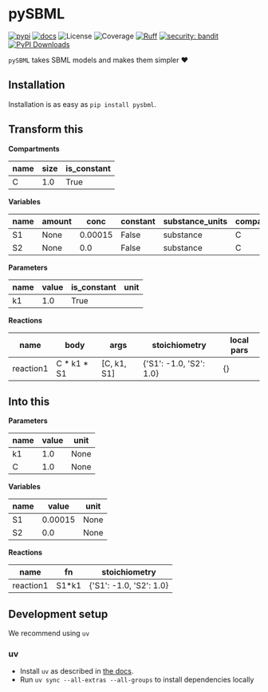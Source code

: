 # pySBML

[![pypi](https://img.shields.io/pypi/v/pysbml.svg)](https://pypi.python.org/pypi/pysbml)
[![docs][docs-badge]][docs]
![License](https://img.shields.io/badge/license-MIT-blue?style=flat-square)
![Coverage](https://img.shields.io/badge/dynamic/json?url=https%3A%2F%2Fgist.githubusercontent.com%2Fmarvinvanaalst%2Fb518d017c83b8938be27036ee04df0e3%2Fraw%2F77de2288523103b449f89df15b627431bbfdf403%2Fcoverage.json&query=%24.message&label=Coverage&color=%24.color&suffix=%20%25)
[![Ruff](https://img.shields.io/endpoint?url=https://raw.githubusercontent.com/astral-sh/ruff/main/assets/badge/v2.json)](https://github.com/astral-sh/ruff)
[![security: bandit](https://img.shields.io/badge/security-bandit-yellow.svg)](https://github.com/PyCQA/bandit)
[![PyPI Downloads](https://static.pepy.tech/badge/pysbml)](https://pepy.tech/projects/pysbml)

[docs-badge]: https://img.shields.io/badge/docs-main-green.svg?style=flat-square
[docs]: https://computational-biology-aachen.github.io/pysbml/


`pySBML` takes SBML models and makes them simpler :heart:

## Installation

Installation is as easy as `pip install pysbml`.


## Transform this

**Compartments**

| name | size | is_constant |
| ---- | ---- | ----------- |
| C    | 1.0  | True        |

**Variables**

| name | amount | conc    | constant | substance_units | compartment | only_substance_units | boundary_condition |
| ---- | ------ | ------- | -------- | --------------- | ----------- | -------------------- | ------------------ |
| S1   | None   | 0.00015 | False    | substance       | C           | False                | False              |
| S2   | None   | 0.0     | False    | substance       | C           | False                | False              |

**Parameters**

| name | value | is_constant | unit |
| ---- | ----- | ----------- | ---- |
| k1   | 1.0   | True        |      |

**Reactions**

| name      | body        | args        | stoichiometry           | local pars |
| --------- | ----------- | ----------- | ----------------------- | ---------- |
| reaction1 | C * k1 * S1 | [C, k1, S1] | {'S1': -1.0, 'S2': 1.0} | {}         |

## Into this


**Parameters**

| name | value | unit |
| ---- | ----- | ---- |
| k1   | 1.0   | None |
| C    | 1.0   | None |

**Variables**

| name | value   | unit |
| ---- | ------- | ---- |
| S1   | 0.00015 | None |
| S2   | 0.0     | None |

**Reactions**

| name      | fn    | stoichiometry           |
| --------- | ----- | ----------------------- |
| reaction1 | S1*k1 | {'S1': -1.0, 'S2': 1.0} |



## Development setup

We recommend using `uv`

### uv

- Install `uv` as described in [the docs](https://docs.astral.sh/uv/getting-started/installation/).
- Run `uv sync --all-extras --all-groups` to install dependencies locally
